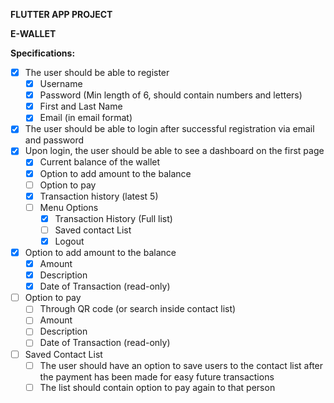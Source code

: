 **FLUTTER APP PROJECT**

**E-WALLET**

**Specifications:**

- [X] The user should be able to register
  - [X] Username
  - [X] Password (Min length of 6, should contain numbers and letters)
  - [X] First and Last Name
  - [X] Email (in email format)
- [X] The user should be able to login after successful registration via email and password
- [X] Upon login, the user should be able to see a dashboard on the first page
  - [X] Current balance of the wallet
  - [X] Option to add amount to the balance
  - [ ] Option to pay
  - [X] Transaction history (latest 5)
  - [ ] Menu Options
    * [X] Transaction History (Full list)
    * [ ] Saved contact List
    * [X] Logout
- [X] Option to add amount to the balance
  - [X] Amount
  - [X] Description
  - [X] Date of Transaction (read-only)
- [ ] Option to pay
  - [ ] Through QR code (or search inside contact list)
  - [ ] Amount
  - [ ] Description
  - [ ] Date of Transaction (read-only)
- [ ] Saved Contact List
  - [ ] The user should have an option to save users to the contact list after the payment has been made for easy future transactions
  - [ ] The list should contain option to pay again to that person
